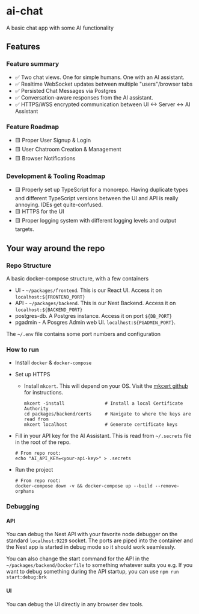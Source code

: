 # ai-chat
A basic chat app with some AI functionality

## Features

### Feature summary

- ✅ Two chat views. One for simple humans. One with an AI assistant.
- ✅ Realtime WebSocket updates between multiple "users"/browser tabs
- ✅ Persisted Chat Messages via Postgres
- ✅ Conversation-aware responses from the AI assistant.
- ✅ HTTPS/WSS encrypted communication between UI <-> Server <-> AI Assistant

### Feature Roadmap

- 🟨 Proper User Signup & Login
- 🟨 User Chatroom Creation & Management
- 🟨 Browser Notifications

### Development & Tooling Roadmap
- 🟨 Properly set up TypeScript for a monorepo. Having duplicate types and different TypeScript versions between the UI and API is really annoying. IDEs get quite-confused.
- 🟨 HTTPS for the UI
- 🟨 Proper logging system with different logging levels and output targets.

## Your way around the repo

### Repo Structure

A basic docker-compose structure, with a few containers

- UI - `~/packages/frontend`. This is our React UI. Access it on `localhost:${FRONTEND_PORT}`
- API - `~/packages/backend`. This is our Nest Backend. Access it on `localhost:${BACKEND_PORT}`
- postgres-db. A Postgres instance. Access it on port `${DB_PORT}`
- pgadmin - A Posgres Admin web UI. `localhost:${PGADMIN_PORT}`.

The `~/.env` file contains some port numbers and configuration

### How to run

- Install `docker` & `docker-compose`
- Set up HTTPS
  - Install `mkcert`. This will depend on your OS. Visit the [mkcert github](https://github.com/FiloSottile/mkcert) for instructions.
    ```shell
    mkcert -install               # Install a local Certificate Authority
    cd packages/backend/certs     # Navigate to where the keys are read from
    mkcert localhost              # Generate certificate keys
    ```
- Fill in your API key for the AI Assistant. This is read from `~/.secrets` file in the root of the repo.
    ```shell
    # From repo root:
    echo "AI_API_KEY=<your-api-key>" > .secrets
    ```

- Run the project
  
  ```shell
  # From repo root:
  docker-compose down -v && docker-compose up --build --remove-orphans
  ```

### Debugging

#### API

You can debug the Nest API with your favorite node debugger on the standard `localhost:9229` socket. The ports are piped into the container and the Nest app is started in debug mode so it should work seamlessly.

You can also change the start command for the API in the `~/packages/backend/Dockerfile` to something whatever suits you e.g. If you want to debug something during the API startup, you can use `npm run start:debug:brk`

#### UI

You can debug the UI directly in any browser dev tools.